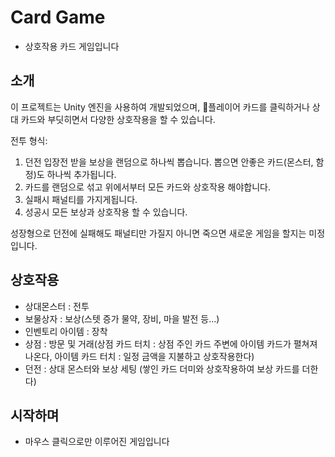 # Card Game

- 상호작용 카드 게임입니다

## 소개

이 프로젝트는 Unity 엔진을 사용하여 개발되었으며, 플레이어 카드를 클릭하거나 상대 카드와 부딧히면서 다양한 상호작용을 할 수 있습니다.

  전투 형식:
  1. 던전 입장전 받을 보상을 랜덤으로 하나씩 뽑습니다. 뽑으면 안좋은 카드(몬스터, 함정)도 하나씩 추가됩니다.
  2. 카드를 랜덤으로 섞고 위에서부터 모든 카드와 상호작용 해야합니다.
  3. 실패시 패널티를 가지게됩니다.
  4. 성공시 모든 보상과 상호작용 할 수 있습니다.

  성장형으로 던전에 실패해도 패널티만 가질지 아니면 죽으면 새로운 게임을 할지는 미정입니다.
  

## 상호작용

- 상대몬스터 : 전투
- 보물상자 : 보상(스텟 증가 물약, 장비, 마을 발전 등...)
- 인벤토리 아이템 : 장착
- 상점 : 방문 및 거래(상점 카드 터치 : 상점 주인 카드 주변에 아이템 카드가 펼쳐져나온다, 아이템 카드 터치 : 일정 금액을 지불하고 상호작용한다)
- 던전 : 상대 몬스터와 보상 세팅 (쌓인 카드 더미와 상호작용하여 보상 카드를 더한다)

## 시작하며

- 마우스 클릭으로만 이루어진 게임입니다
